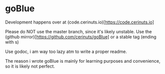 # goBlue
Development happens over at (code.cerinuts.io)[https://code.cerinuts.io]

Please do NOT use the master branch, since it's likely unstable. 
Use the (github mirror)[https://github.com/cerinuts/goBlue] or a stable tag (ending with s)

Use godoc, i am way too lazy atm to write a proper readme.

The reason i wrote goBlue is mainly for learning purposes and convenience, so it is likely not perfect.